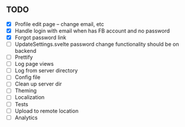 ## TODO

- [x] Profile edit page – change email, etc
- [x] Handle login with email when has FB account and no password
- [x] Forgot password link
- [ ] UpdateSettings.svelte password change functionality should be on backend
- [ ] Prettify
- [ ] Log page views
- [ ] Log from server directory
- [ ] Config file
- [ ] Clean up server dir
- [ ] Theming
- [ ] Localization
- [ ] Tests
- [ ] Upload to remote location
- [ ] Analytics
